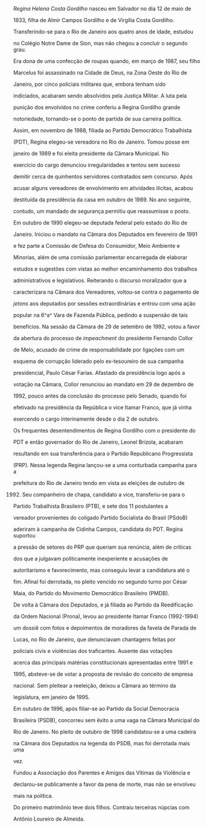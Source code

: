 

*Regina Helena Costa Gordilho* nasceu em Salvador no dia 12 de maio de

1933, filha de Almir Campos Gordilho e de Virgília Costa Gordilho.



Transferindo-se para o Rio de Janeiro aos quatro anos de idade, estudou

no Colégio Notre Dame de Sion, mas não chegou a concluir o segundo grau.

Era dona de uma confecção de roupas quando, em março de 1987, seu filho

Marcelus foi assassinado na Cidade de Deus, na Zona Oeste do Rio de

Janeiro, por cinco policiais militares que, embora tenham sido

indiciados, acabaram sendo absolvidos pela Justiça Militar. A luta pela

punição dos envolvidos no crime conferiu a Regina Gordilho grande

notoriedade, tornando-se o ponto de partida de sua carreira política.



Assim, em novembro de 1988, filiada ao Partido Democrático Trabalhista

(PDT), Regina elegeu-se vereadora no Rio de Janeiro. Tomou posse em

janeiro de 1989 e foi eleita presidente da Câmara Municipal. No

exercício do cargo denunciou irregularidades e tentou sem sucesso

demitir cerca de quinhentos servidores contratados sem concurso. Após

acusar alguns vereadores de envolvimento em atividades ilícitas, acabou

destituída da presidência da casa em outubro de 1989. No ano seguinte,

contudo, um mandado de segurança permitiu que reassumisse o posto.



Em outubro de 1990 elegeu-se deputada federal pelo estado do Rio de

Janeiro. Iniciou o mandato na Câmara dos Deputados em fevereiro de 1991

e fez parte a Comissão de Defesa do Consumidor, Meio Ambiente e

Minorias, além de uma comissão parlamentar encarregada de elaborar

estudos e sugestões com vistas ao melhor encaminhamento dos trabalhos

administrativos e legislativos. Reiterando o discurso moralizador que a

caracterizara na Câmara dos Vereadores, voltou-se contra o pagamento de

*jetons* aos deputados por sessões extraordinárias e entrou com uma ação

popular na 6^a^ Vara de Fazenda Pública, pedindo a suspensão de tais

benefícios. Na sessão da Câmara de 29 de setembro de 1992, votou a favor

da abertura do processo de *impeachment* do presidente Fernando Collor

de Melo, acusado de crime de responsabilidade por ligações com um

esquema de corrupção liderado pelo ex-tesoureiro de sua campanha

presidencial, Paulo César Farias. Afastado da presidência logo após a

votação na Câmara, Collor renunciou ao mandato em 29 de dezembro de

1992, pouco antes da conclusão do processo pelo Senado, quando foi

efetivado na presidência da República o vice Itamar Franco, que já vinha

exercendo o cargo interinamente desde o dia 2 de outubro.



Os frequentes desentendimentos de Regina Gordilho com o presidente do

PDT e então governador do Rio de Janeiro, Leonel Brizola, acabaram

resultando em sua transferência para o Partido Republicano Progressista

(PRP). Nessa legenda Regina lançou-se a uma conturbada campanha para a

prefeitura do Rio de Janeiro tendo em vista as eleições de outubro de

1992. Seu companheiro de chapa, candidato a vice, transferiu-se para o

Partido Trabalhista Brasileiro (PTB), e sete dos 11 postulantes a

vereador provenientes do coligado Partido Socialista do Brasil (PSdoB)

aderiram à campanha de Cidinha Campos, candidata do PDT. Regina suportou

a pressão de setores do PRP que queriam sua renúncia, além de críticas

dos que a julgavam politicamente inexperiente e acusações de

autoritarismo e favorecimento, mas conseguiu levar a candidatura até o

fim. Afinal foi derrotada, no pleito vencido no segundo turno por César

Maia, do Partido do Movimento Democrático Brasileiro (PMDB).



De volta à Câmara dos Deputados, e já filiada ao Partido da Reedificação

da Ordem Nacional (Prona), levou ao presidente Itamar Franco (1992-1994)

um dossiê com fotos e depoimentos de moradores da favela de Parada de

Lucas, no Rio de Janeiro, que denunciavam chantagens feitas por

policiais civis e violências dos traficantes. Ausente das votações

acerca das principais matérias constitucionais apresentadas entre 1991 e

1995, absteve-se de votar a proposta de revisão do conceito de empresa

nacional. Sem pleitear a reeleição, deixou a Câmara ao término da

legislatura, em janeiro de 1995.



Em outubro de 1996, após filiar-se ao Partido da Social Democracia

Brasileira (PSDB), concorreu sem êxito a uma vaga na Câmara Municipal do

Rio de Janeiro. No pleito de outubro de 1998 candidatou-se a uma cadeira

na Câmara dos Deputados na legenda do PSDB, mas foi derrotada mais uma

vez.



Fundou a Associação dos Parentes e Amigos das Vítimas da Violência e

declarou-se publicamente a favor da pena de morte, mas não se envolveu

mais na política.



Do primeiro matrimônio teve dois filhos. Contraiu terceiras núpcias com

Antônio Loureiro de Almeida.



